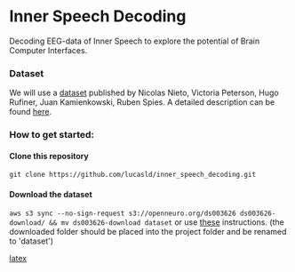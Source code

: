 # Inner Speech Decoding

Decoding EEG-data of Inner Speech to explore the potential of Brain Computer Interfaces.

### Dataset
We will use a [dataset](https://openneuro.org/datasets/ds003626) published by Nicolas Nieto, Victoria Peterson, Hugo Rufiner, Juan Kamienkowski, Ruben Spies.
A detailed description can be found [here](https://www.biorxiv.org/content/10.1101/2021.04.19.440473v1.full).

### How to get started:
#### Clone this repository
`git clone https://github.com/lucasld/inner_speech_decoding.git`
#### Download the dataset
`aws s3 sync --no-sign-request s3://openneuro.org/ds003626 ds003626-download/ && mv ds003626-download dataset`
or use [these](https://openneuro.org/datasets/ds003626/versions/2.1.0/download) instructions.
(the downloaded folder should be placed into the project folder and be renamed to 'dataset')

[latex](https://sharelatex.gwdg.de/project/6214980ed0e70d008e1712b8/invite/token/0ac8314082fe570c96281b0abaf636062d64c8e1d5bf696d?project_name=Inner%20Speech%20Dokumentation&user_first_name=Fabienne)
